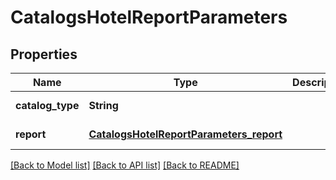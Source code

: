 # CatalogsHotelReportParameters
## Properties

| Name | Type | Description | Notes |
|------------ | ------------- | ------------- | -------------|
| **catalog\_type** | **String** |  | [default to null] |
| **report** | [**CatalogsHotelReportParameters_report**](CatalogsHotelReportParameters_report.md) |  | [default to null] |

[[Back to Model list]](../README.md#documentation-for-models) [[Back to API list]](../README.md#documentation-for-api-endpoints) [[Back to README]](../README.md)

